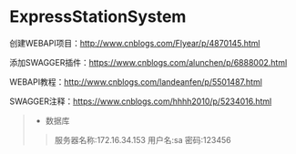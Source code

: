 # ExpressStationSystem




创建WEBAPI项目：http://www.cnblogs.com/Flyear/p/4870145.html


添加SWAGGER插件：https://www.cnblogs.com/alunchen/p/6888002.html


WEBAPI教程：http://www.cnblogs.com/landeanfen/p/5501487.html


SWAGGER注释：https://www.cnblogs.com/hhhh2010/p/5234016.html

> * 数据库
> >服务器名称:172.16.34.153
> >用户名:sa
> >密码:123456
